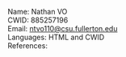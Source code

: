 
Name: Nathan VO   
CWID: 885257196   
Email: ntvo110@csu.fullerton.edu   
Languages: HTML and CWID   
References:   